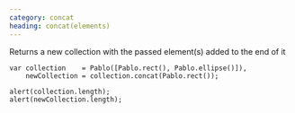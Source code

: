 ```yaml
--- 
category: concat
heading: concat(elements)
---
```


Returns a new collection with the passed element(s) added to the end of it

    var collection    = Pablo([Pablo.rect(), Pablo.ellipse()]),
        newCollection = collection.concat(Pablo.rect());

    alert(collection.length);
    alert(newCollection.length);
